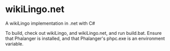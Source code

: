 wikiLingo.net
=============

A wikiLingo implementation in .net with C#

To build, check out wikiLingo, and wikiLingo.net, and run build.bat.  Ensure that Phalanger is installed, and that Phalanger's phpc.exe is an environment variable.